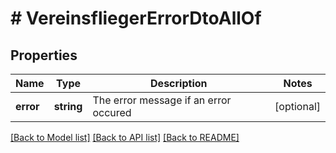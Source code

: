 # # VereinsfliegerErrorDtoAllOf

## Properties

Name | Type | Description | Notes
------------ | ------------- | ------------- | -------------
**error** | **string** | The error message if an error occured | [optional] 

[[Back to Model list]](../../README.md#documentation-for-models) [[Back to API list]](../../README.md#documentation-for-api-endpoints) [[Back to README]](../../README.md)


